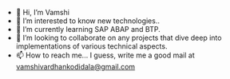 - 👋 Hi, I’m Vamshi
- 👀 I’m interested to know new technologies..
- 🌱 I’m currently learning SAP ABAP and BTP.
- 💞️ I’m looking to collaborate on any projects that dive deep into implementations of various technical aspects.
- 📫 How to reach me... I guess, write me a good mail at vamshivardhankodidala@gmail.com 

<!---
thekodidala/thekodidala is a ✨ special ✨ repository because its `README.md` (this file) appears on your GitHub profile.
You can click the Preview link to take a look at your changes.
--->
